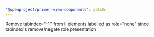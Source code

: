 ```yaml
---
'@openproject/primer-view-components': patch
---
```


Remove tabindex="-1" from li elements labelled as role="none" since tabindex's remove/negate role presentation
